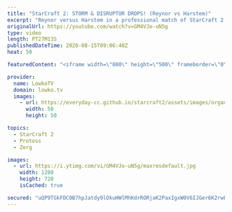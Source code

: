 ```yaml
---
title: "StarCraft 2: STORM & DISRUPTOR DROPS! (Reynor vs Harstem)"
excerpt: "Reynor versus Harstem in a professional match of StarCraft 2. While Reynor mostly plays what we consider to be 'standard' at the pro level, Harstem brings some really cool moves to the game with Disruptor and High Templar Storm Drops.  Get more videos & support my work: http://www.patreon.com/lowkotv"
originalUrl: https://youtube.com/watch?v=GM4VJo-uN5g
type: video
length: PT27M13S
publishedDateTime: 2020-08-15T09:06:48Z
heat: 50

featuredContent: "<iframe width=\"800\" height=\"500\" frameborder=\"0\" src=\"https://www.youtube.com/embed/GM4VJo-uN5g\" allow=\"accelerometer; autoplay; encrypted-media; gyroscope; picture-in-picture\" allowfullscreen></iframe>"

provider:
  name: LowkoTV
  domain: lowko.tv
  images:
    - url: https://everyday-cc.github.io/starcraft2/assets/images/organizations/lowko.tv-50x50.jpg
      width: 50
      height: 50

topics:
  - StarCraft 2
  - Protoss
  - Zerg

images:
  - url: https://i.ytimg.com/vi/GM4VJo-uN5g/maxresdefault.jpg
    width: 1280
    height: 720
    isCached: true

secured: "uQP9TGkFDC0B7hpJatdy9lOkuHWlMhKdrRORjaK2PaxIgxW0V6IJGer6K2rwPGPD8y7+9tJbfxzwkHuqLC56hw14St+pramNZpIrwq9yj8QegF3+Dui7Eht2/Z0NdTSyPDB5974fQ1G/VeLLp+iH2Ms0/8epC9QrGCq5gdhKUrRv3vF0MyeRphG+Th5+nF91twcCvot+qdHkL9ZQBZuxhXgz+XZvmIyHRCsSMZ6vJal8FIM7xH68kmEoJEowsQhRmAGKRAUd8s/fDaQqZOtxp96eqpYueNElFy8bacj8cb2FaqqImcTUutmK5MnQO3ah8M3dWdxtSf6XceFOJkAV9wFSWjp+LaawQjAoNE8sWzr75ntkrQYDHkQrVjFRcWMIVECB6rEoCQKKFyVciyBEcdz2GgEoh3AyrfFDD5e7w8EFuwlxQyluIYCeY0aUcpjK;qeGDYmelSCBLXL4QYCZomQ=="
---
```


